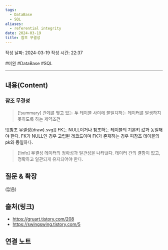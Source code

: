 ```yaml
---
tags:
  - DataBase
  - SQL
aliases:
  - referential integrity
date: 2024-03-19
title: 참조 무결성
---
```

작성 날짜: 2024-03-19
작성 시간: 22:37

#미완 #DataBase #SQL 

----
## 내용(Content)
### 참조 무결성
>[!summary]
> 관계를 맺고 있는 두 테이블 사이에 불일치하는 데이터를 발생하지 못하도록 하는 제약조건

![[참조 무결성(draw).svg]]
FK는 NULL이거나 참조하는 테이블의 기본키 값과 동일해야 한다.
FK가 NULL인 경우 고립된 레코드이며 FK가 존재하는 경우 피참조 테이블의 pk와 동일하다.

>[!info] 무결성
> 데이터의 정확성과 일관성을 나타낸다. 데이터 간의 결함이 없고, 정확하고 일관되게 유지되어야 한다.



## 질문 & 확장

(없음)

## 출처(링크)
- https://gruart.tistory.com/208
- https://swingswing.tistory.com/5

## 연결 노트










